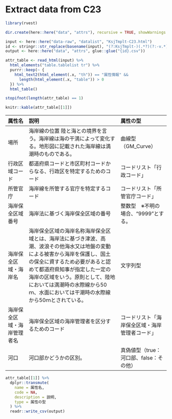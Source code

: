 Extract data from C23
================

``` r
library(rvest)

dir.create(here::here("data", "attrs"), recursive = TRUE, showWarnings = FALSE)

input <- here::here("data-raw", "datalist", "KsjTmplt-C23.html")
id <- stringr::str_replace(basename(input), "(?:KsjTmplt-)(.*?)(?:-v.*)?(?:\\.html)", "\\1")
output <- here::here("data", "attrs", glue::glue("{id}.csv"))

attr_table <- read_html(input) %>% 
  html_elements("table.tablelist tr") %>%
  purrr::keep(~ {
    html_text2(html_element(.x, "th")) == "属性情報" &&
      length(html_element(.x, "table")) > 0
  }) %>% 
  html_table()

stopifnot(length(attr_table) == 1)

knitr::kable(attr_table[[1]])
```

| 属性名                     | 説明                                                                                                                                                                                                                                                                                                                 | 属性の型                                       |
|:---------------------------|:---------------------------------------------------------------------------------------------------------------------------------------------------------------------------------------------------------------------------------------------------------------------------------------------------------------------|:-----------------------------------------------|
| 場所                       | 海岸線の位置 陸と海との境界を言う。海岸線は海の干満によって変化する。地形図に記載された海岸線は満潮時のものである。                                                                                                                                                                                                  | 曲線型（GM\_Curve）                            |
| 行政区域コード             | 都道府県コードと市区町村コードからなる、行政区を特定するためのコード                                                                                                                                                                                                                                                 | コードリスト「行政コード」                     |
| 所管官庁                   | 海岸線を所管する官庁を特定するコード                                                                                                                                                                                                                                                                                 | コードリスト「所管官庁コード」                 |
| 海岸保全区域番号           | 海岸法に基づく海岸保全区域の番号                                                                                                                                                                                                                                                                                     | 整数型　※不明の場合、“9999”とする。            |
| 海岸保全区域・海岸名       | 海岸保全区域の海岸名称海岸保全区域とは、海岸法に基づき津波、高潮、波浪その他海水又は地盤の変動による被害から海岸を保護し、国土の保全に資するため必要があると認めて都道府県知事が指定した一定の海岸の区域をいう。原則として、陸地においては満潮時の水際線から50ｍ、水面においては干潮時の水際線から50ｍとされている。 | 文字列型                                       |
| 海岸保全区域・海岸管理者名 | 海岸保全区域の海岸管理者を区分するためのコード                                                                                                                                                                                                                                                                       | コードリスト「海岸保全区域・海岸管理者コード」 |
| 河口                       | 河口部かどうかの区別。                                                                                                                                                                                                                                                                                               | 真偽値型（true：河口部、false：その他）        |

``` r
attr_table[[1]] %>% 
  dplyr::transmute(
    name = 属性名,
    code = NA,
    description = 説明,
    type = 属性の型
  ) %>% 
  readr::write_csv(output)
```
